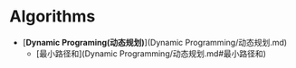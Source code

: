 # Algorithms

* [**Dynamic Programing(动态规划)**](Dynamic Programming/动态规划.md)
  * [最小路径和](Dynamic Programming/动态规划.md#最小路径和)